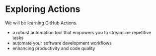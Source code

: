 # Exploring Actions
We will be learning GitHub Actions.
- a robust automation tool that empowers you to streamline repetitive tasks
- automate your software development workflows
- enhancing productivity and code quality 